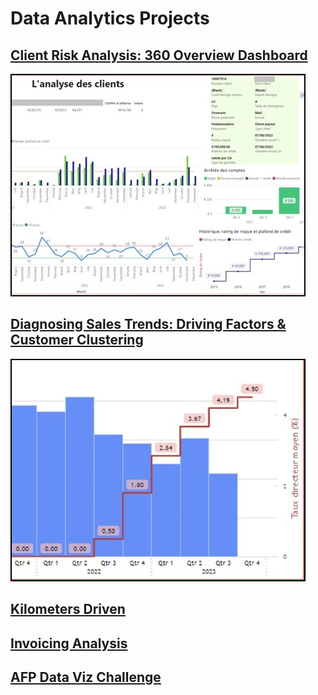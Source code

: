 # Data Analytics Projects

## [Client Risk Analysis: 360 Overview Dashboard](<Projects/Client risk 360 overview/description.md>)

<a href="Projects/Client risk 360 overview/description.md">
  <img src="Projects/Client risk 360 overview/Client risk 360 overview - Thumb.PNG" alt="Client Risk 360 Overview Dashboard" title="Client Risk 360 Overview Dashboard" 
  style="border: 2px solid #000;" />
</a>

## [Diagnosing Sales Trends: Driving Factors & Customer Clustering](<Projects/Diagnosing Sales Trends/description.md>)

<a href="Projects/Diagnosing Sales Trends/description.md">
  <img src="Projects/Diagnosing Sales Trends/Diagnostic - Thumb.PNG" alt="Diagnosing Sales Trends" title="Diagnosing Sales Trends" 
  style="border: 2px solid #000;" />
</a>

## [Kilometers Driven](Projects/Kilometers/description.md)

## [Invoicing Analysis](<Projects/Invoicing analysis/description.md>)

## [AFP Data Viz Challenge](<Projects/AFP Data Viz Challenge/description.md>)
